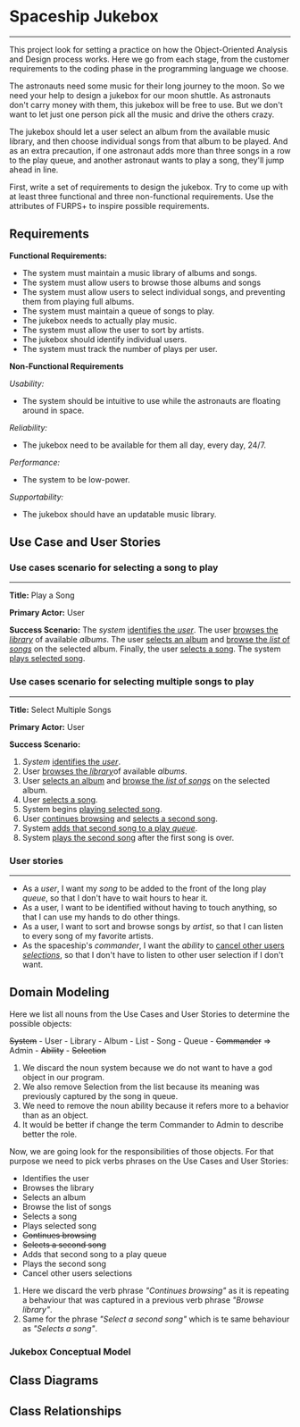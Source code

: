# Spaceship Jukebox

-----
This project look for setting a practice on how the Object-Oriented Analysis and Design process
works. Here we go from each stage, from the customer requirements to the coding phase in the programming
language we choose.

The astronauts need some music for their long journey to the moon. So we need your help to design a
jukebox for our moon shuttle. As astronauts don't carry money with them, this jukebox will
be free to use. But we don't want to let just one person pick all the music and drive the others crazy.

The jukebox should let a user select an album from the available music library, and then choose
individual songs from that album to be played. And as an extra precaution, if one astronaut adds more
than three songs in a row to the play queue, and another astronaut wants to play a song, they'll jump
ahead in line.

First, write a set of requirements to design the jukebox. Try to come up with at least three functional
and three non-functional requirements. Use the attributes of FURPS+ to inspire possible requirements.

## Requirements
**Functional Requirements:**
- The system must maintain a music library of albums and songs. 
- The system must allow users to browse those albums and songs
- The system must allow users to select individual songs, and preventing them from playing full albums. 
- The system must maintain a queue of songs to play.
- The jukebox needs to actually play music. 
- The system must allow the user to sort by artists.
- The jukebox should identify individual users.
- The system must track the number of plays per user.

**Non-Functional Requirements**

*Usability:*
- The system should be intuitive to use while the astronauts are floating around in space.

*Reliability:* 
- The jukebox need to be available for them all day, every day, 24/7.

*Performance:*
- The system to be low-power.

*Supportability:* 
- The jukebox should have an updatable music library. 

## Use Case and User Stories

### Use cases scenario for selecting a song to play

---
**Title:** Play a Song

**Primary Actor:** User

**Success Scenario:** The *system* <u>identifies the *user*</u>. The user <u>browses the *library*</u> 
of available *albums*. The user <u>selects an album</u> and <u>browse the *list* of *songs*</u> on the 
selected album. Finally, the user <u>selects a song</u>. The system <u>plays selected song</u>.

### Use cases scenario for selecting multiple songs to play

---
**Title:** Select Multiple Songs

**Primary Actor:** User

**Success Scenario:**
1. *System* <u>identifies the *user*</u>. 
2. User <u>browses the *library*</u>of available *albums*. 
3. User <u>selects an album</u> and <u>browse the *list* of *songs*</u> on the selected album.
4. User <u>selects a song</u>. 
5. System begins <u>playing selected song</u>.
6. User <u>continues browsing</u> and <u>selects a second song</u>.
7. System <u>adds that second song to a play *queue*</u>.
8. System <u>plays the second song</u> after the first song is over.

### User stories

---
- As a *user*, I want my *song* to be added to the front of the long play *queue*, so that I don't 
have to wait hours to hear it.
- As a user, I want to be identified without having to touch anything, so that I can use my hands to 
do other things.
- As a user, I want to sort and browse songs by *artist*, so that I can listen to every song of my
favorite artists.
- As the spaceship's *commander*, I want the *ability* to <u>cancel other users *selections*</u>, so 
that I don't have to listen to other user selection if I don't want.

## Domain Modeling
Here we list all nouns from the Use Cases and User Stories to determine the possible objects:

~~System~~ - User - Library - Album - List - Song - Queue - ~~Commander~~ => Admin - ~~Ability~~ - ~~Selection~~ 

1. We discard the noun system because we do not want to have a god object in our program.
2. We also remove Selection from the list because its meaning was previously captured by the song in 
queue.
3. We need to remove the noun ability because it refers more to a behavior than as an object.
4. It would be better if change the term Commander to Admin to describe better the role.

Now, we are going look for the responsibilities of those objects. For that purpose we need to pick verbs
phrases on the Use Cases and User Stories:

* Identifies the user 
* Browses the library 
* Selects an album 
* Browse the list of songs 
* Selects a song 
* Plays selected song 
* ~~Continues browsing~~ 
* ~~Selects a second song~~ 
* Adds that second song to a play queue 
* Plays the second song
* Cancel other users selections

1. Here we discard the verb phrase *"Continues browsing"* as it is repeating a behaviour that was 
captured in a previous verb phrase *"Browse library"*.
2. Same for the phrase *"Select a second song"* which is te same behaviour as *"Selects a song"*.

### Jukebox Conceptual Model


## Class Diagrams

## Class Relationships


